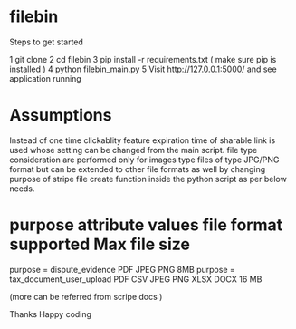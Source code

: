 # filebin

Steps to get started

1 git clone
2 cd filebin
3 pip install -r requirements.txt ( make sure pip is installed )
4 python filebin_main.py
5 Visit http://127.0.0.1:5000/ and see application running


# Assumptions
Instead of one time clickablity feature expiration time of sharable link is used whose setting can be changed from the main script.
file type consideration are performed only for images type files of type JPG/PNG format but can be extended to other file formats as well by changing purpose of stripe file create 
function inside the python script as per below needs.
# purpose attribute values                      file format supported                     Max file size
purpose  = dispute_evidence                    PDF JPEG PNG                                8MB
purpose = tax_document_user_upload            PDF CSV JPEG PNG XLSX DOCX                  16 MB

(more can be referred from scripe docs )

Thanks 
Happy coding 


